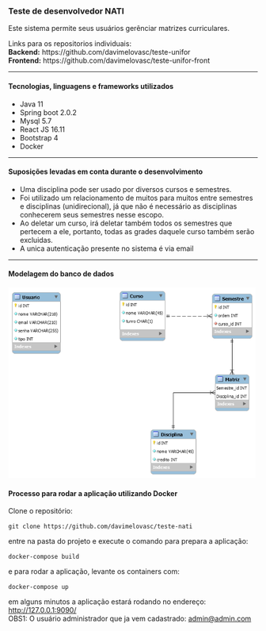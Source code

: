 <h3>Teste de desenvolvedor NATI</h3>
<p>Este sistema permite seus usuários gerênciar matrizes curriculares.</p>
Links para os repositorios individuais: <br/>
<b>Backend:</b> https://github.com/davimelovasc/teste-unifor <br/>
<b>Frontend:</b> https://github.com/davimelovasc/teste-unifor-front <br/>

<hr/>

<h4>Tecnologias, linguagens e frameworks utilizados </h4>
<ul>
    <li>Java 11</li>
    <li>Spring boot 2.0.2</li>
    <li>Mysql 5.7</li>
    <li>React JS 16.11</li>
    <li>Bootstrap 4</li>
    <li>Docker</li>
</ul>
<hr/>

<h4>Suposições levadas em conta durante o desenvolvimento</h4>
<ul>
    <li>Uma disciplina pode ser usado por diversos cursos e semestres.</li>
    <li>Foi utilizado um relacionamento de muitos para muitos entre semestres e disciplinas (unidirecional), já que não é necessário as disciplinas conhecerem seus semestres nesse escopo.</li>
    <li>Ao deletar um curso, irá deletar também todos os semestres que pertecem a ele, portanto,
    todas as grades daquele curso também serão excluidas.</li>
    <li>A unica autenticação presente no sistema é via email</li>
</ul>
<hr/>

<h4>Modelagem do banco de dados</h4>
<img src="teste_db.png" width="500">

<h4>Processo para rodar a aplicação utilizando Docker</h4>

Clone o repositório:
```
git clone https://github.com/davimelovasc/teste-nati
```
entre na pasta do projeto e execute o comando para prepara a aplicação:
```
docker-compose build
```
e para rodar a aplicação, levante os containers com:
```
docker-compose up
```
em alguns minutos a aplicação estará rodando no endereço: http://127.0.0.1:9090/
<br/>
OBS1: O usuário administrador que ja vem cadastrado: admin@admin.com
<br/>

